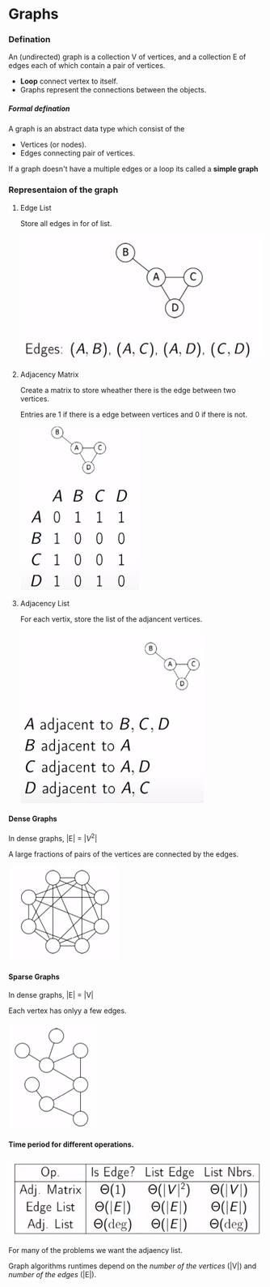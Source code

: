 # Graphs

### Defination

An (undirected) graph is a collection V of vertices, and a collection E of edges each of which contain a pair of vertices.

* **Loop** connect vertex to itself.
* Graphs represent the connections between the objects.

##### Formal defination

A graph is an abstract data type which consist of the

* Vertices (or nodes).
* Edges connecting pair of vertices.

If a graph doesn't have a multiple edges or a loop its called a **simple graph**

### Representaion of the graph

1. Edge List

	Store all edges in for of list.

	![Edge List](images/edge_list.png)



2. Adjacency Matrix

	Create a matrix to store wheather there is the edge between two vertices.

	Entries are 1 if there is a edge between vertices and 0 if there is not.

	![Adjacency Matrix](images/adjacency_matrix.png)



3. Adjacency List

	For each vertix, store the list of the adjancent vertices.

	![Adjacency List](images/adjacency_list.png)


#### Dense Graphs

In dense graphs, |E| = |$V^2$|

A large fractions of pairs of the vertices are connected by the edges.

![Dense Graph](images/dense_graph.png)



#### Sparse Graphs

In dense graphs, |E| = |V|

Each vertex has onlyy a few edges.

![Sparse Graph](images/spares_graph.png)



#### Time period for different operations.

![Time peroid](images/time_for_different_operations.png)


For many of the problems we want the adjaency list.

Graph algorithms runtimes depend on the *number of the vertices* (|V|) and *number of the edges* (|E|).
